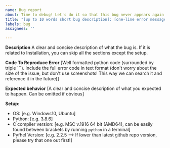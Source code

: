 ```yaml
---
name: Bug report
about: Time to debug! Let's do it so that this bug never appears again.
title: "[up to 10 words short bug description]: [one-line error message]"
labels: bug
assignees: ''

---
```


**Description**
A clear and concise description of what the bug is. If it is related to Installation, you can skip all the sections except the setup. 

**Code To Reproduce Error**
[Well formatted python code (surrounded by triple \`\`\`).
Include the full error code in text format (don't worry about the size of the issue, but don't use screenshots! This way we can search it and reference it in the future)]

**Expected behavior**
[A clear and concise description of what you expected to happen. Can be omitted if obvious]

**Setup:**
 - OS: [e.g. Windows10, Ubuntu]
 - Python: [e.g. 3.8.6]
 - C compiler version: [e.g. MSC v.1916 64 bit (AMD64), can be easily found between brackets by running `python` in a terminal]
 - Pyfhel Version: [e.g. 2.2.5 --> If lower than latest github repo version, please try that one out first!]
